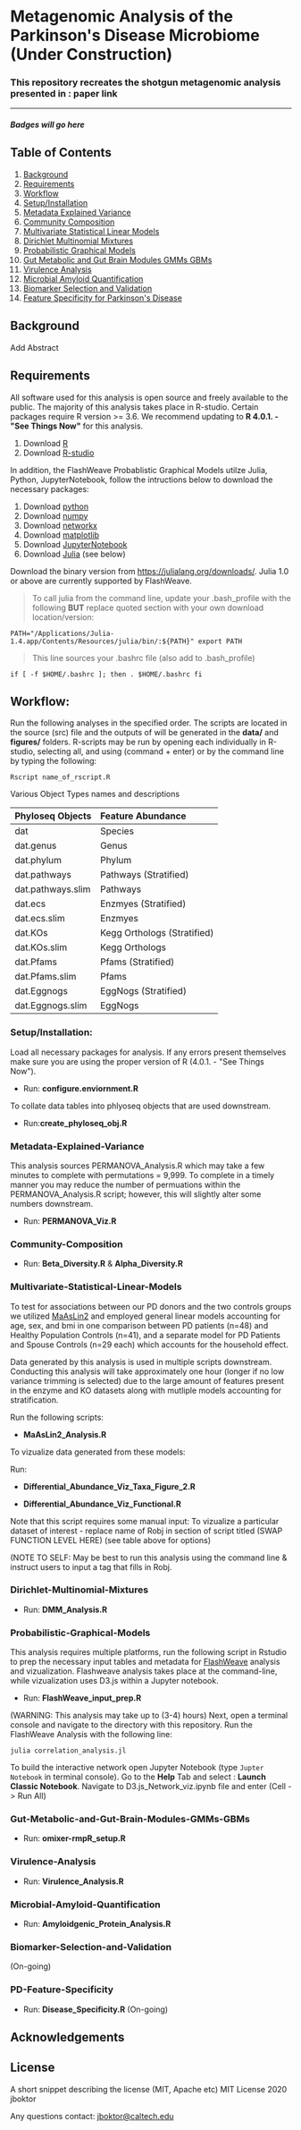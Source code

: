 # Metagenomic Analysis of the Parkinson's Disease Microbiome (Under Construction)
### This repository recreates the shotgun metagenomic analysis presented in : paper link

***

##### Badges will go here

## Table of Contents
1. [Background](#Background)
1. [Requirements]("#Requirements")
1. [Workflow](#Workflow)
1. [Setup/Installation](#Set-up/Installation)
1. [Metadata Explained Variance](#Metadata-Explained-Variance)
1. [Community Composition](#Community-Composition)
1. [Multivariate Statistical Linear Models](#Multivariate-Statistical-Linear-Models)
1. [Dirichlet Multinomial Mixtures](#Dirichlet-Multinomial-Mixtures)
1. [Probabilistic Graphical Models](#Probabilistic-Graphical-Models)
1. [Gut Metabolic and Gut Brain Modules GMMs GBMs](#Gut-Metabolic-and-Gut-Brain-Modules-GMMs-GBMs)
1. [Virulence Analysis](#Virulence-Analysis)
1. [Microbial Amyloid Quantification](#Microbial-Amyloid-Quantification)
1. [Biomarker Selection and Validation](#Biomarker-Selection-and-Validation)
1. [Feature Specificity for Parkinson's Disease](#PD-Feature-Specificity)

## Background
Add Abstract


## Requirements
All software used for this analysis is open source and freely available to the public. 
The majority of this analysis takes place in R-studio. Certain packages require R version >= 3.6. 
We recommend updating to __R 4.0.1. - "See Things Now"__ for this analysis.

1. Download [R](https://www.r-project.org/) 
2. Download [R-studio](https://rstudio.com/products/rstudio/download/)

In addition, the FlashWeave Probablistic Graphical Models utilze Julia, Python, JupyterNotebook, 
follow the intructions below to download the necessary packages:

1. Download [python](https://www.python.org/downloads/)
1. Download [numpy](https://numpy.org/install/)
1. Download [networkx](https://networkx.github.io/documentation/stable/install.html)
1. Download [matplotlib](https://matplotlib.org/3.2.2/users/installing.html)
2. Download [JupyterNotebook](https://jupyter.org/install)
3. Download [Julia](https://julialang.org/) (see below)

Download the binary version from https://julialang.org/downloads/. Julia 1.0 or above are currently supported by FlashWeave.

> To call julia from the command line, update your .bash_profile with the following __BUT__ replace quoted section with your own download location/version:

`PATH="/Applications/Julia-1.4.app/Contents/Resources/julia/bin/:${PATH}"
export PATH`

> This line sources your .bashrc file (also add to .bash_profile)

`if [ -f $HOME/.bashrc ]; then
    . $HOME/.bashrc
fi`

## Workflow:
Run the following analyses in the specified order. The scripts are located in the source (src) file and the outputs of will be generated in the __data/__ and __figures/__ folders.
R-scripts may be run by opening each individually in R-studio, selecting all, and using (command + enter) or by the command line by typing the following:

`Rscript name_of_rscript.R`


Various Object Types names and descriptions

| Phyloseq Objects          | Feature Abundance           |
| ------------------------- |:--------------------------  |
| dat                       | Species                     |
| dat.genus                 | Genus                       |
| dat.phylum                | Phylum                      |
| dat.pathways              | Pathways (Stratified)       |
| dat.pathways.slim         | Pathways                    |
| dat.ecs                   | Enzmyes (Stratified)        |
| dat.ecs.slim              | Enzmyes                     |
| dat.KOs                   | Kegg Orthologs (Stratified) |
| dat.KOs.slim              | Kegg Orthologs              |
| dat.Pfams                 | Pfams (Stratified)          |
| dat.Pfams.slim            | Pfams                       |
| dat.Eggnogs               | EggNogs (Stratified)        |
| dat.Eggnogs.slim          | EggNogs                     |


### Setup/Installation: 
 Load all necessary packages for analysis. If any errors present themselves make sure you are using the proper version of R (4.0.1. - "See Things Now").
  * Run: __configure.enviornment.R__ 
  
To collate data tables into phlyoseq objects that are used downstream. 
  * Run:__create_phyloseq_obj.R__ 

### Metadata-Explained-Variance
This analysis sources PERMANOVA_Analysis.R which may take a few minutes to complete with permutations = 9,999. To complete in a timely manner you may reduce the number of permuations within the PERMANOVA_Analysis.R script; however, this will slightly alter some numbers downstream.

  * Run: __PERMANOVA_Viz.R__

### Community-Composition
  * Run: __Beta_Diversity.R__ & __Alpha_Diversity.R__

### Multivariate-Statistical-Linear-Models
To test for associations between our PD donors and the two controls groups we utilized [MaAsLin2](https://github.com/biobakery/Maaslin2) and employed general linear models accounting for age, sex, and bmi in one comparison between PD patients (n=48) and Healthy Population Controls (n=41), and a separate model for PD Patients and Spouse Controls (n=29 each) which accounts for the household effect. 

Data generated by this analysis is used in multiple scripts downstream. Conducting this analysis will take approximately one hour (longer if no low variance trimming is selected) due to the large amount of features present in the enzyme and KO datasets along with mutliple models accounting for stratification.

Run the following scripts:

  * __MaAsLin2_Analysis.R__

To vizualize data generated from these models:

Run:
  * __Differential_Abundance_Viz_Taxa_Figure_2.R__

  * __Differential_Abundance_Viz_Functional.R__ 

Note that this script requires some manual input: To vizualize a particular dataset of interest - replace name of Robj in section of script titled (SWAP FUNCTION LEVEL HERE) (see table above for options) 

(NOTE TO SELF: May be best to run this analysis using the command line & instruct users to input a tag that fills in Robj.

### Dirichlet-Multinomial-Mixtures
  * Run: __DMM_Analysis.R__

### Probabilistic-Graphical-Models
This analysis requires multiple platforms, run the following script in Rstudio to prep the necessary input tables and metadata for 
[FlashWeave](#https://github.com/meringlab/FlashWeave.jl.git) analysis and vizualization. Flashweave analysis takes place at the command-line,
while vizualization uses D3.js within a Jupyter notebook.

  * Run: __FlashWeave_input_prep.R__

(WARNING: This analysis may take up to (3-4) hours)
Next, open a terminal console and navigate to the directory with this repository. Run the FlashWeave Analysis with the following line:

`julia correlation_analysis.jl`

To build the interactive network open Jupyter Notebook (type `Jupter Notebook` in terminal console). Go to the __Help__ Tab and select : __Launch Classic Notebook__. Navigate to D3.js_Network_viz.ipynb file and enter (Cell -> Run All)

### Gut-Metabolic-and-Gut-Brain-Modules-GMMs-GBMs
  * Run: __omixer-rmpR_setup.R__
  
  
### Virulence-Analysis
  * Run: __Virulence_Analysis.R__

### Microbial-Amyloid-Quantification
  * Run: __Amyloidgenic_Protein_Analysis.R__

### Biomarker-Selection-and-Validation
(On-going)

### PD-Feature-Specificity
  * Run: __Disease_Specificity.R__
(On-going)

## Acknowledgements


## License
A short snippet describing the license (MIT, Apache etc)
MIT License 2020 jboktor

Any questions contact: jboktor@caltech.edu
